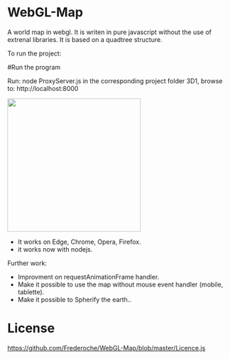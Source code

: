 # WebGL-Map
A world map in webgl. 
It is writen in pure javascript without the use of extrenal libraries.
It is based on a quadtree structure.

To run the project:

#Run the program

Run: node ProxyServer.js in the corresponding project folder 3D1,
browse to: http://localhost:8000

<img src="https://github.com/Frederoche/WebGL-Map/blob/master/World.PNG" width=300>

- It works on Edge, Chrome, Opera, Firefox.
- it works now with nodejs.


Further work:

- Improvment on requestAnimationFrame handler.
- Make it possible to use the map without mouse event handler (mobile, tablette).
- Make it possible to Spherify the earth..

# License
 https://github.com/Frederoche/WebGL-Map/blob/master/Licence.js
